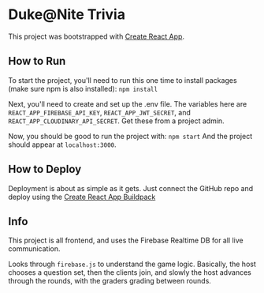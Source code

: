 # Duke@Nite Trivia

This project was bootstrapped with [Create React App](https://github.com/facebook/create-react-app).

## How to Run
To start the project, you'll need to run this one time to install packages (make sure npm is also installed):
`npm install`

Next, you'll need to create and set up the .env file. The variables here are `REACT_APP_FIREBASE_API_KEY`, `REACT_APP_JWT_SECRET`, and `REACT_APP_CLOUDINARY_API_SECRET`. Get these from a project admin.

Now, you should be good to run the project with:
`npm start`
And the project should appear at `localhost:3000`.

## How to Deploy
Deployment is about as simple as it gets. Just connect the GitHub repo and deploy using the [Create React App Buildpack](https://github.com/mars/create-react-app-buildpack)

## Info
This project is all frontend, and uses the Firebase Realtime DB for all live communication.

Looks through `firebase.js` to understand the game logic. Basically, the host chooses a question set, then the clients join, and slowly the host advances through the rounds, with the graders grading between rounds.
